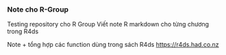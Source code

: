 ### Note cho R-Group
Testing repository cho R Group
Viết note R markdown cho từng chương trong R4ds 

Note + tổng hợp các function dùng trong sách R4ds
https://r4ds.had.co.nz
